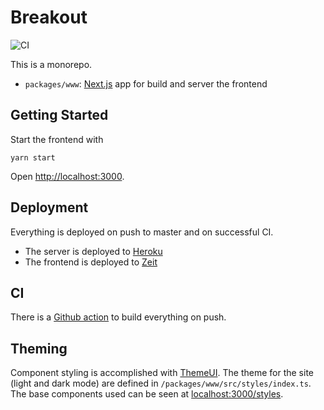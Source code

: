 # Breakout

![CI](https://github.com/prodo-dev/breakout/workflows/CI/badge.svg)

This is a monorepo.

- `packages/www`: [Next.js](https://nextjs.org/) app for build and server the frontend

## Getting Started

Start the frontend with

```
yarn start
```

Open [http://localhost:3000](http://localhost:3000).

## Deployment

Everything is deployed on push to master and on successful CI.

- The server is deployed to [Heroku](https://dashboard.heroku.com/)
- The frontend is deployed to [Zeit](zeit.co/)

## CI

There is a [Github action](https://github.com/prodo-dev/breakout/actions) to build everything on push.

## Theming

Component styling is accomplished with [ThemeUI](https://theme-ui.com/). The
theme for the site (light and dark mode) are defined in
`/packages/www/src/styles/index.ts`. The base components used can be seen at
[localhost:3000/styles](http://localhost:3000/styles).
